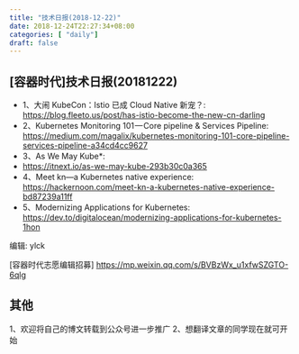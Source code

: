 ```yaml
--- 
title: "技术日报(2018-12-22)" 
date: 2018-12-24T22:27:34+08:00
categories: [ "daily"]
draft: false
---
```

## [容器时代]技术日报(20181222)

- 1、大闹 KubeCon：Istio 已成 Cloud Native 新宠？:
<https://blog.fleeto.us/post/has-istio-become-the-new-cn-darling>
- 2、Kubernetes Monitoring 101 — Core pipeline & Services Pipeline: <https://medium.com/magalix/kubernetes-monitoring-101-core-pipeline-services-pipeline-a34cd4cc9627>
- 3、As We May Kube*: 
- <https://itnext.io/as-we-may-kube-293b30c0a365>
- 4、Meet kn—a Kubernetes native experience: <https://hackernoon.com/meet-kn-a-kubernetes-native-experience-bd87239a11ff>
- 5、Modernizing Applications for Kubernetes: <https://dev.to/digitalocean/modernizing-applications-for-kubernetes-1hon>

编辑: ylck 

[容器时代志愿编辑招募] https://mp.weixin.qq.com/s/BVBzWx_u1xfwSZGTO-6qlg

## 其他
1、欢迎将自己的博文转载到公众号进一步推广
2、想翻译文章的同学现在就可开始
